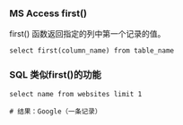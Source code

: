 ###  MS Access first()

first() 函数返回指定的列中第一个记录的值。
```MySql
select first(column_name) from table_name
```

### SQL 类似first()的功能
```MySql
select name from websites limit 1

# 结果：Google（一条记录）
```



